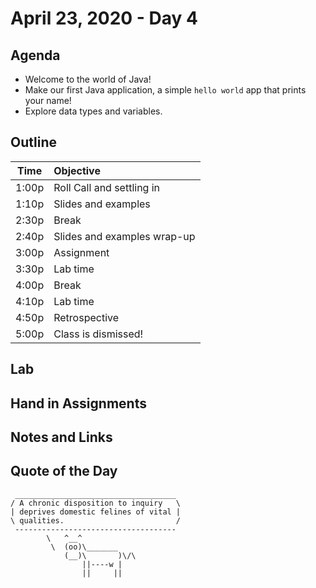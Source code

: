 # April 23, 2020 - Day 4

## Agenda

- Welcome to the world of Java! 
- Make our first Java application, a simple `hello world` app that prints your name! 
- Explore data types and variables. 


## Outline

| Time   | Objective                        |
| -------|:---------------------------------|
| 1:00p  | Roll Call and settling in        |
| 1:10p  | Slides and examples              |
| 2:30p  | Break                            |
| 2:40p  | Slides and examples wrap-up      |
| 3:00p  | Assignment                       |
| 3:30p  | Lab time                         |
| 4:00p  | Break                            |
| 4:10p  | Lab time                         |
| 4:50p  | Retrospective                    |
| 5:00p  | Class is dismissed!              |


## Lab


## Hand in Assignments


## Notes and Links




## Quote of the Day 

```
 ____________________________________
/ A chronic disposition to inquiry   \
| deprives domestic felines of vital |
\ qualities.                         /
 ------------------------------------
        \   ^__^
         \  (oo)\_______
            (__)\       )\/\
                ||----w |
                ||     ||

```